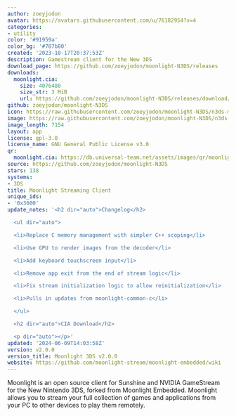```yaml
---
author: zoeyjodon
avatar: https://avatars.githubusercontent.com/u/76182954?v=4
categories:
- utility
color: '#91959a'
color_bg: '#787b80'
created: '2023-10-17T20:37:53Z'
description: Gamestream client for the New 3DS
download_page: https://github.com/zoeyjodon/moonlight-N3DS/releases
downloads:
  moonlight.cia:
    size: 4076480
    size_str: 3 MiB
    url: https://github.com/zoeyjodon/moonlight-N3DS/releases/download/v2.0.0/moonlight.cia
github: zoeyjodon/moonlight-N3DS
icon: https://raw.githubusercontent.com/zoeyjodon/moonlight-N3DS/n3ds-main/3ds/res/ic_moonlight.png
image: https://raw.githubusercontent.com/zoeyjodon/moonlight-N3DS/n3ds-main/3ds/res/banner.png
image_length: 7154
layout: app
license: gpl-3.0
license_name: GNU General Public License v3.0
qr:
  moonlight.cia: https://db.universal-team.net/assets/images/qr/moonlight-cia.png
source: https://github.com/zoeyjodon/moonlight-N3DS
stars: 138
systems:
- 3DS
title: Moonlight Streaming Client
unique_ids:
- '0x3600'
update_notes: '<h2 dir="auto">Changelog</h2>

  <ul dir="auto">

  <li>Replace C memory management with simpler C++ scoping</li>

  <li>Use GPU to render images from the decoder</li>

  <li>Add keyboard touchscreen input</li>

  <li>Remove app exit from the end of stream logic</li>

  <li>Fix stream initialization logic to allow reinitialization</li>

  <li>Pulls in updates from moonlight-common-c</li>

  </ul>

  <h2 dir="auto">CIA Download</h2>

  <p dir="auto"></p>'
updated: '2024-06-09T14:03:58Z'
version: v2.0.0
version_title: Moonlight 3DS v2.0.0
website: https://github.com/moonlight-stream/moonlight-embedded/wiki
---
```

Moonlight is an open source client for Sunshine and NVIDIA GameStream for the New Nintendo 3DS, forked from Moonlight Embedded. Moonlight allows you to stream your full collection of games and applications from your PC to other devices to play them remotely.